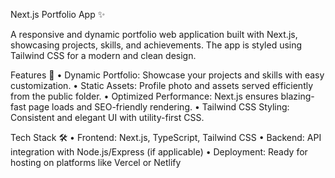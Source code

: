 Next.js Portfolio App ✨

A responsive and dynamic portfolio web application built with Next.js, showcasing projects, skills, and achievements. The app is styled using Tailwind CSS for a modern and clean design.

Features 🌟
	•	Dynamic Portfolio: Showcase your projects and skills with easy customization.
	•	Static Assets: Profile photo and assets served efficiently from the public folder.
	•	Optimized Performance: Next.js ensures blazing-fast page loads and SEO-friendly rendering.
	•	Tailwind CSS Styling: Consistent and elegant UI with utility-first CSS.

Tech Stack 🛠️
	•	Frontend: Next.js, TypeScript, Tailwind CSS
	•	Backend: API integration with Node.js/Express (if applicable)
	•	Deployment: Ready for hosting on platforms like Vercel or Netlify
